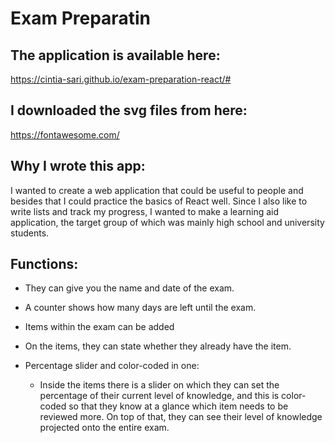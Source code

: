 # Exam Preparatin

## The application is available here:

https://cintia-sari.github.io/exam-preparation-react/#
## I downloaded the svg files from here:

https://fontawesome.com/

## Why I wrote this app:

I wanted to create a web application that could be useful to people and besides that I could practice the basics of React well. Since I also like to write lists and track my progress, I wanted to make a learning aid application, the target group of which was mainly high school and university students.

## Functions:

* They can give you the name and date of the exam.

* A counter shows how many days are left until the exam.

* Items within the exam can be added

* On the items, they can state whether they already have the item.

* Percentage slider and color-coded  in one:
  
   * Inside the items there is a slider on which they can set the percentage of their current level of knowledge, and this is color-coded so that they know at a glance which item needs to be reviewed more. On top of that, they can see their level of knowledge projected onto the entire exam.